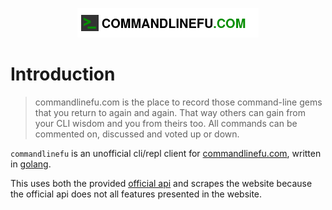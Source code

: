 <p align="center">
	<a href="https://www.commandlinefu.com" target="_blank">
		<img alt="logo" src="./static/logo.png" />
	</a>
</p>

# Introduction

> commandlinefu.com is the place to record those command-line gems that you return to again and again. That way others can gain from your CLI wisdom and you from theirs too. All commands can be commented on, discussed and voted up or down.

`commandlinefu` is an unofficial cli/repl client for [commandlinefu.com](https://www.commandlinefu.com), written in [golang](https://golang.org/).

This uses both the provided [official api](https://www.commandlinefu.com/site/api) and scrapes the website because the official api does not all features presented in the website.
